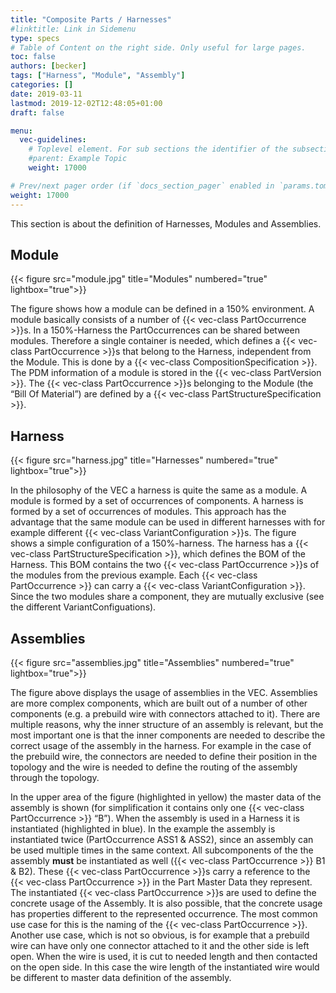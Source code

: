 ```yaml
---
title: "Composite Parts / Harnesses"
#linktitle: Link in Sidemenu
type: specs
# Table of Content on the right side. Only useful for large pages.
toc: false
authors: [becker]
tags: ["Harness", "Module", "Assembly"]
categories: []
date: 2019-03-11
lastmod: 2019-12-02T12:48:05+01:00
draft: false

menu:
  vec-guidelines:
    # Toplevel element. For sub sections the identifier of the subsection
    #parent: Example Topic
    weight: 17000

# Prev/next pager order (if `docs_section_pager` enabled in `params.toml`)
weight: 17000
---
```

This section is about the definition of Harnesses, Modules and Assemblies.

## Module
{{< figure src="module.jpg" title="Modules" numbered="true" lightbox="true">}}

The figure shows how a module can be defined in a 150% environment. A module basically consists of a number of {{< vec-class PartOccurrence >}}s. In a 150%-Harness the PartOccurrences can be shared between modules. Therefore a single container is needed, which defines a {{< vec-class PartOccurrence >}}s that belong to the Harness, independent from the Module. This is done by a {{< vec-class CompositionSpecification >}}. The PDM information of a module is stored in the {{< vec-class PartVersion >}}. The {{< vec-class PartOccurrence >}}s belonging to the Module (the “Bill Of Material”) are defined by a {{< vec-class PartStructureSpecification >}}. 

## Harness
{{< figure src="harness.jpg" title="Harnesses" numbered="true" lightbox="true">}}

In the philosophy of the VEC a harness is quite the same as a module. A module is formed by a set of occurrences of components. A harness is formed by a set of occurrences of modules. This approach has the advantage that the same module can be used in different harnesses with for example different {{< vec-class VariantConfiguration >}}s. The figure shows a simple configuration of a 150%-harness. The harness has a {{< vec-class PartStructureSpecification >}}, which defines the BOM of the Harness. This BOM contains the two {{< vec-class PartOccurrence >}}s of the modules from the previous example. Each {{< vec-class PartOccurrence >}} can carry a {{< vec-class VariantConfiguration >}}. Since the two modules share a component, they are mutually exclusive (see the different VariantConfiguations).

## Assemblies
{{< figure src="assemblies.jpg" title="Assemblies" numbered="true" lightbox="true">}}

The figure above displays the usage of assemblies in the VEC. Assemblies are more complex components, which are built out of a number of other components (e.g. a prebuild wire with connectors attached to it). There are multiple reasons, why the inner structure of an assembly is relevant, but the most important one is that the inner components are needed to describe the correct usage of the assembly in the harness. For example in the case of the prebuild wire, the connectors are needed to define their position in the topology and the wire is needed to define the routing of the assembly through the topology.

In the upper area of the figure (highlighted in yellow) the master data of the assembly is shown (for simplification it contains only one {{< vec-class PartOccurrence >}} “B”). When the assembly is used in a Harness it is instantiated (highlighted in blue). In the example the assembly is instantiated twice (PartOccurrence ASS1 & ASS2), since an assembly can be used multiple times in the same context. All subcomponents of the the assembly **must** be instantiated as well ({{< vec-class PartOccurrence >}} B1 & B2). These {{< vec-class PartOccurrence >}}s carry a reference to the {{< vec-class PartOccurrence >}} in the Part Master Data they represent. The instantiated {{< vec-class PartOccurrence >}}s are used to define the concrete usage of the Assembly. It is also possible, that the concrete usage has properties different to the represented occurrence. The most common use case for this is the naming of the {{< vec-class PartOccurrence >}}. Another use case, which is not so obvious, is for example that a prebuild wire can have only one connector attached to it and the other side is left open. When the wire is used, it is cut to needed length and then contacted on the open side. In this case the wire length of the instantiated wire would be different to master data definition of the assembly.
